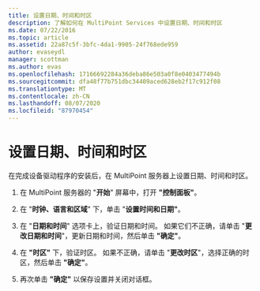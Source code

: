 ```yaml
---
title: 设置日期、时间和时区
description: 了解如何在 MultiPoint Services 中设置日期、时间和时区
ms.date: 07/22/2016
ms.topic: article
ms.assetid: 22a87c5f-3bfc-4da1-9905-24f768ede959
author: evaseydl
manager: scottman
ms.author: evas
ms.openlocfilehash: 17166692284a36deba86e503a0f8e0403477494b
ms.sourcegitcommit: dfa48f77b751dbc34409aced628eb2f17c912f08
ms.translationtype: MT
ms.contentlocale: zh-CN
ms.lasthandoff: 08/07/2020
ms.locfileid: "87970454"
---
```

# <a name="set-the-date-time-and-time-zone"></a>设置日期、时间和时区
在完成设备驱动程序的安装后，在 MultiPoint 服务器上设置日期、时间和时区。

1.  在 MultiPoint 服务器的 "**开始**" 屏幕中，打开 **"控制面板"**。

2.  在 "**时钟、语言和区域**" 下，单击 "**设置时间和日期"**。

3.  在 "**日期和时间**" 选项卡上，验证日期和时间。 如果它们不正确，请单击 "**更改日期和时间**"，更新日期和时间，然后单击 **"确定"**。

4.  在 **"时区"** 下，验证时区。 如果不正确，请单击 "**更改时区**"，选择正确的时区，然后单击 **"确定"**。

5.  再次单击 **"确定"** 以保存设置并关闭对话框。
